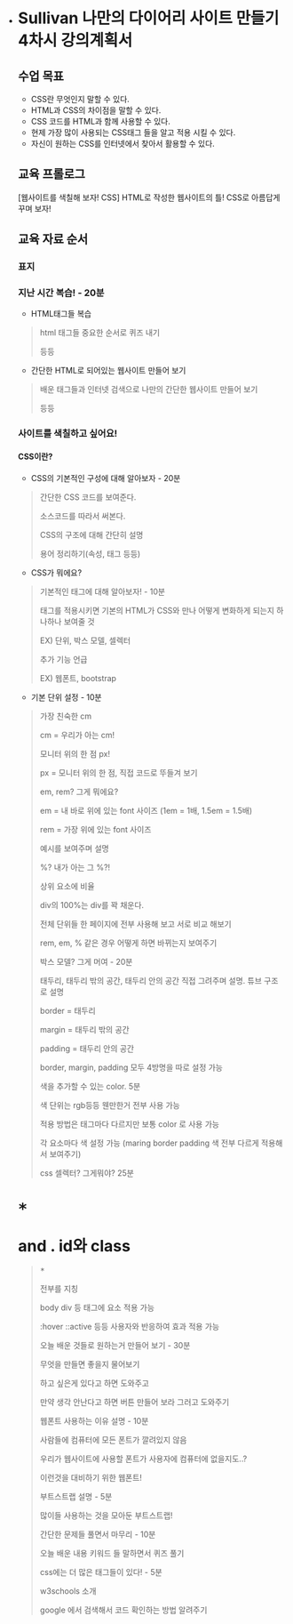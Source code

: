  - # Sullivan 나만의 다이어리 사이트 만들기 4차시 강의계획서

   ## 수업 목표

   - CSS란 무엇인지 말할 수 있다.
   - HTML과 CSS의 차이점을 말할 수 있다.
   - CSS 코드를 HTML과 함께 사용할 수 있다.
   - 현제 가장 많이 사용되는 CSS태그 들을 알고 적용 시킬 수 있다.
   - 자신이 원하는 CSS를 인터넷에서 찾아서 활용할 수 있다.

   ## 교육 프롤로그

   [웹사이트를 색칠해 보자! CSS]
   HTML로 작성한 웹사이트의 틀!
   CSS로 아름답게 꾸며 보자!

   ## 교육 자료 순서

   ###  표지

   ###  지난 시간 복습! - 20분

   * HTML태그들 복습 

    > html 태그들 중요한 순서로 퀴즈 내기
    >
    > 등등

   * 간단한 HTML로 되어있는 웹사이트 만들어 보기

    > 배운 태그들과 인터넷 검색으로 나만의 간단한 웹사이트 만들어 보기
    >
    > 등등

   ###  사이트를 색칠하고 싶어요!

   #### CSS이란?

   * CSS의 기본적인 구성에 대해 알아보자 - 20분
    > 간단한 CSS 코드를 보여준다.
    >
    > 소스코드를 따라서 써본다.
    >
    > CSS의 구조에 대해 간단히 설명
    >
    > 용어 정리하기(속성, 태그 등등)

   * CSS가 뭐에요?
    > 기본적인 태그에 대해 알아보자! - 10분
    >
    > 태그를 적용시키면 기본의 HTML가 CSS와 만나 어떻게 변화하게 되는지 하나하나 보여줄 것
    >
    > EX) 단위, 박스 모델, 셀렉터
    >
    > 추가 기능 언급
    >
    > EX) 웹폰트, bootstrap

   * 기본 단위 설정 - 10분
    > 가장 친숙한 cm
    >
    > cm = 우리가 아는 cm!
    >
    > 모니터 위의 한 점 px!
    >
    > px = 모니터 위의 한 점, 직접 코드로 뚜들겨 보기
    >
    > em, rem? 그게 뭐에요?
    >
    > em = 내 바로 위에 있는 font 사이즈 (1em = 1배, 1.5em = 1.5배)
    >
    > rem = 가장 위에 있는 font 사이즈 
    >
    > 예시를 보여주며 설명
    >
    > %? 내가 아는 그 %?!
    >
    > 상위 요소에 비율
    >
    > div의 100%는 div를 꽉 채운다. 
    >
    > 전체 단위들 한 페이지에 전부 사용해 보고 서로 비교 해보기
    >
    > rem, em, % 같은 경우 어떻게 하면 바뀌는지 보여주기
    >
    > 박스 모델? 그게 머여 - 20분
    >
    > 태두리, 태두리 밖의 공간, 태두리 안의 공간 직접 그려주며 설명. 튜브 구조로 설명
    >
    > border = 태두리 
    >
    > margin = 태두리 밖의 공간
    >
    > padding = 태두리 안의 공간
    >
    > border, margin, padding 모두 4방명을 따로 설정 가능
    >
    > 색을 추가할 수 있는 color. 5분
    >
    > 색 단위는 rgb등등 웬만한거 전부 사용 가능
    >
    > 적용 방법은 태그마다 다르지만 보통 color 로 사용 가능
    >
    > 각 요소마다 색 설정 가능 (maring border padding 색 전부 다르게 적용해서 보여주기)
    >
    > css 셀렉터? 그게뭐야? 25분

   # <pre>*</pre> and . id와 class

   > <pre>*</pre>전부를 지칭
   >
   > body div 등 태그에 요소 적용 가능
   >
   > :hover ::active 등등 사용자와 반응하여 효과 적용 가능
   >
   > 오늘 배운 것들로 원하는거 만들어 보기 - 30분
   >
   > 무엇을 만들면 좋을지 물어보기
   >
   > 하고 싶은게 있다고 하면 도와주고
   >
   > 만약 생각 안난다고 하면 버튼 만들어 보라 그러고 도와주기
   >
   > 웹폰트 사용하는 이유 설명 - 10분
   >
   > 사람들에 컴퓨터에 모든 폰트가 깔려있지 않음
   >
   > 우리가 웹사이트에 사용할 폰트가 사용자에 컴퓨터에 없을지도..?
   >
   > 이런것을 대비하기 위한 웹폰트!
   >
   > 부트스트랩 설명 - 5분 
   >
   > 많이들 사용하는 것을 모아둔 부트스트랩!
   >
   > 간단한 문제들 풀면서 마무리 - 10분
   >
   > 오늘 배운 내용 키워드 들 말하면서 퀴즈 풀기
   >
   > css에는 더 많은 태그들이 있다! - 5분
   >
   > w3schools 소개
   >
   > google 에서 검색해서 코드 확인하는 방법 알려주기